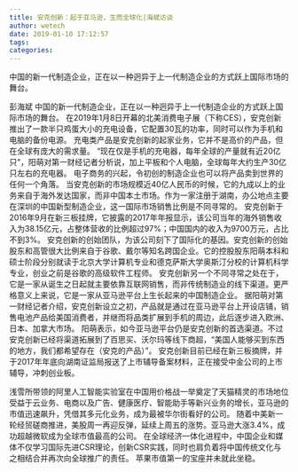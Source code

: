 ```yaml
---
title: 安克创新：起于亚马逊，生而全球化|海斌访谈
author: wetech
date: 2019-01-10 17:12:57
tags: 
categories: 
---
```

中国的新一代制造企业，正在以一种迥异于上一代制造企业的方式跃上国际市场的舞台。
<!-- more -->
彭海斌
中国的新一代制造企业，正在以一种迥异于上一代制造企业的方式跃上国际市场的舞台。
在2019年1月8日开幕的北美消费电子展（下称CES），安克创新推出了一款半只鸡蛋大小的充电设备，它配置30瓦的功率，同时可以作为手机和电脑的备份电源。
充电类产品是安克创新的起家业务，它并不是高价的产品，但在全球有庞大的需求量。
“现在仅是手机的充电器，每年全球的产量就有近20亿只”，阳萌对第一财经记者分析说，加上平板和个人电脑，全球每年大约生产30亿只左右的充电器。
电子商务的兴起，令初创的制造企业也可以将产品卖到世界的任何一个角落。
当安克创新的市场规模近40亿人民币的时候，它的九成以上的业务来自于海外发达国家，而非中国本土市场。作为一家注册于湖南，办公地点主要在深圳的中国新型制造企业，这一国际市场销售比例是不同寻常的。
安克创新于2016年9月在新三板挂牌，它披露的2017年年报显示，该公司当年的海外销售收入为38.15亿元，占整体营收的比例超过97%；中国国内的收入为9700万元，占比不到3%。
安克创新的创始团队，为该公司刻下了国际化的基因。安克创新的创始股东和高管很大比例来自于谷歌、戴尔等知名跨国企业。它的控股股东阳萌本科和硕士阶段分别就读于北京大学计算机专业和德克萨斯大学奥斯汀分校的计算机科学专业，创业之前是谷歌的高级软件工程师。
安克创新另一个不同寻常之处在于，它是一家从诞生之日起就主要依靠互联网销售，而非传统制造业的线下渠道。更严格意义上来说，它是一家从亚马逊平台上生长起来的中国制造企业。
据阳萌对第一财经记者介绍，安克创新设立之初，产品就是通过在亚马逊平台上开设店铺，销售电池产品给美国消费者，并继而将品类扩展到手机的周边，此后逐步进入欧洲、日本、加拿大市场。
阳萌表示，如今亚马逊平台仍是安克创新的首选渠道。不过安克创新已经将渠道拓展到了百思买、沃尔玛等线下商超，“美国人能够买到东西的地方，我们都希望存在（安克的产品）”。
安克创新目前已经在新三板摘牌，并于2017年年底向湖南证监局报送了上市辅导备案材料，正在接受中金公司的上市辅导，冲刺创业板。
 
 
浅雪所带领的阿里人工智能实验室在中国用价格战一举奠定了天猫精灵的市场地位
受益于云业务、电商以及广告、健康医疗、智能助手等新兴业务的增长，亚马逊的市值迅速飙升，凭借其多元化业务，成为最被华尔街看好的公司。
随着中美新一轮经贸磋商推进，美股周一再迎反弹，延续上周五的涨势。亚马逊大涨3.4%，成功超越微软成为全球市值最高的公司。
在全球经济一体化进程中，中国企业和媒体不仅学习国际先进CSR理论，创新CSR实践，同时也肩负着将中国传统文化与之相结合并再次向全球推广的责任。
苹果市值第一的宝座并未就此坐稳。
